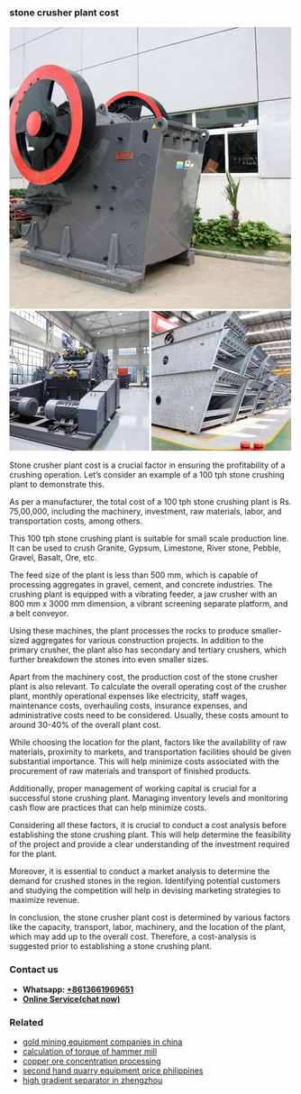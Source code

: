 <h3>stone crusher plant cost</h3><img src='1708408660.jpg' alt=''><p>Stone crusher plant cost is a crucial factor in ensuring the profitability of a crushing operation. Let’s consider an example of a 100 tph stone crushing plant to demonstrate this.</p><p>As per a manufacturer, the total cost of a 100 tph stone crushing plant is Rs. 75,00,000, including the machinery, investment, raw materials, labor, and transportation costs, among others.</p><p>This 100 tph stone crushing plant is suitable for small scale production line. It can be used to crush Granite, Gypsum, Limestone, River stone, Pebble, Gravel, Basalt, Ore, etc.</p><p>The feed size of the plant is less than 500 mm, which is capable of processing aggregates in gravel, cement, and concrete industries. The crushing plant is equipped with a vibrating feeder, a jaw crusher with an 800 mm x 3000 mm dimension, a vibrant screening separate platform, and a belt conveyor.</p><p>Using these machines, the plant processes the rocks to produce smaller-sized aggregates for various construction projects. In addition to the primary crusher, the plant also has secondary and tertiary crushers, which further breakdown the stones into even smaller sizes.</p><p>Apart from the machinery cost, the production cost of the stone crusher plant is also relevant. To calculate the overall operating cost of the crusher plant, monthly operational expenses like electricity, staff wages, maintenance costs, overhauling costs, insurance expenses, and administrative costs need to be considered. Usually, these costs amount to around 30-40% of the overall plant cost.</p><p>While choosing the location for the plant, factors like the availability of raw materials, proximity to markets, and transportation facilities should be given substantial importance. This will help minimize costs associated with the procurement of raw materials and transport of finished products.</p><p>Additionally, proper management of working capital is crucial for a successful stone crushing plant. Managing inventory levels and monitoring cash flow are practices that can help minimize costs.</p><p>Considering all these factors, it is crucial to conduct a cost analysis before establishing the stone crushing plant. This will help determine the feasibility of the project and provide a clear understanding of the investment required for the plant.</p><p>Moreover, it is essential to conduct a market analysis to determine the demand for crushed stones in the region. Identifying potential customers and studying the competition will help in devising marketing strategies to maximize revenue.</p><p>In conclusion, the stone crusher plant cost is determined by various factors like the capacity, transport, labor, machinery, and the location of the plant, which may add up to the overall cost. Therefore, a cost-analysis is suggested prior to establishing a stone crushing plant.</p><h3>Contact us</h3><ul><li><strong>Whatsapp:&nbsp;<a href="https://wa.me/8613661969651">+8613661969651</a></strong></li><li><a href="https://swt.shibang-china.com/?git&amp;zhl&amp;stone crusher plant cost"><strong>Online Service(chat now)</strong></a></li></ul><h3>Related</h3><ul><li><a href='gold mining equipment companies in china.md'>gold mining equipment companies in china</a></li><li><a href='calculation of torque of hammer mill.md'>calculation of torque of hammer mill</a></li><li><a href='copper ore concentration processing.md'>copper ore concentration processing</a></li><li><a href='second hand quarry equipment price philippines.md'>second hand quarry equipment price philippines</a></li><li><a href='high gradient separator in zhengzhou.md'>high gradient separator in zhengzhou</a></li></ul>
